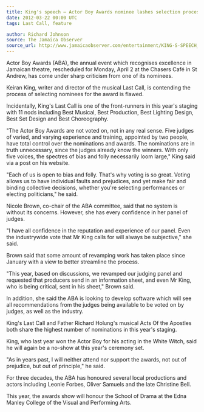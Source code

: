 ```yaml
---
title: King's speech — Actor Boy Awards nominee lashes selection process
date: 2012-03-22 00:00 UTC
tags: Last Call, feature

author: Richard Johnson
source: The Jamaica Observer
source_url: http://www.jamaicaobserver.com/entertainment/KING-S-SPEECH_11021657
---
```


Actor Boy Awards (ABA), the annual event which recognises excellence in
Jamaican theatre, rescheduled for Monday, April 2 at the Chasers Café in St
Andrew, has come under sharp criticism from one of its nominees.

Keiran King, writer and director of the musical Last Call, is contending the
process of selecting nominees for the award is flawed.

Incidentally, King's Last Call is one of the front-runners in this year's
staging with 11 nods including Best Musical, Best Production, Best Lighting
Design, Best Set Design and Best Choreography.

"The Actor Boy Awards are not voted on, not in any real sense. Five judges of
varied, and varying experience and training, appointed by two people, have
total control over the nominations and awards. The nominations are in truth
unnecessary, since the judges already know the winners. With only five voices,
the spectres of bias and folly necessarily loom large," King said via a post on
his website.

"Each of us is open to bias and folly. That's why voting is so great. Voting
allows us to have individual faults and prejudices, and yet make fair and
binding collective decisions, whether you're selecting performances or
electing politicians," he said.

Nicole Brown, co-chair of the ABA committee, said that no system is without its
concerns. However, she has every confidence in her panel of judges.

"I have all confidence in the reputation and experience of our panel. Even the
industrywide vote that Mr King calls for will always be subjective," she said.

Brown said that some amount of revamping work has taken place since January
with a view to better streamline the process.

"This year, based on discussions, we revamped our judging panel and requested
that producers send in an information sheet, and even Mr King, who is being
critical, sent in his sheet," Brown said.

In addition, she said the ABA is looking to develop software which will see all
recommendations from the judges being available to be voted on by judges, as
well as the industry.

King's Last Call and Father Richard Holung's musical Acts Of the Apostles both
share the highest number of nominations in this year's staging.

King, who last year won the Actor Boy for his acting in the White Witch, said
he will again be a no-show at this year's ceremony set.

"As in years past, I will neither attend nor support the awards, not out of
prejudice, but out of principle," he said.

For three decades, the ABA has honoured several local productions and actors
including Leonie Forbes, Oliver Samuels and the late Christine Bell.

This year, the awards show will honour the School of Drama at the Edna Manley
College of the Visual and Performing Arts.
